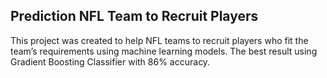 ## Prediction NFL Team to Recruit Players

This project was created to help NFL teams to recruit players who fit the team’s requirements using machine
learning models. The best result using Gradient Boosting Classifier with 86% accuracy.